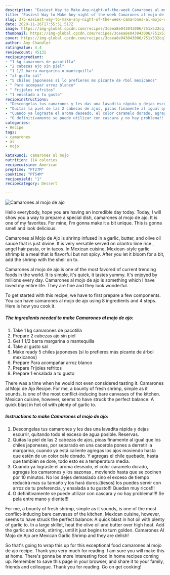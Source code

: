 ```yaml
---
description: "Easiest Way to Make Any-night-of-the-week Camarones al mojo de ajo"
title: "Easiest Way to Make Any-night-of-the-week Camarones al mojo de ajo"
slug: 375-easiest-way-to-make-any-night-of-the-week-camarones-al-mojo-de-ajo
date: 2020-11-26T17:55:51.517Z
image: https://img-global.cpcdn.com/recipes/3ceea8e043043006/751x532cq70/camarones-al-mojo-de-ajo-foto-principal.jpg
thumbnail: https://img-global.cpcdn.com/recipes/3ceea8e043043006/751x532cq70/camarones-al-mojo-de-ajo-foto-principal.jpg
cover: https://img-global.cpcdn.com/recipes/3ceea8e043043006/751x532cq70/camarones-al-mojo-de-ajo-foto-principal.jpg
author: Amy Chandler
ratingvalue: 4.4
reviewcount: 45131
recipeingredient:
- "1 kg camarones de pacotilla"
- "2 cabezas ajo sin piel"
- "1 1/2 barra margarina o mantequilla"
- "al gusto sal"
- "5 chiles japoneses si lo prefieres ms picante de rbol mexicanos"
- " Para acompaar arroz blanco"
- " Frijoles refritos"
- "1 ensalada a tu gusto"
recipeinstructions:
- "Descongelas tus camarones y les das una lavadita rápida y dejas escurrir, quitando todo el exceso de agua posible. Reservas."
- "Quitas la piel de las 2 cabezas de ajos, picas finamente al igual que los chiles japoneses, por separado en una cacerola pones a derretir la margarina, cuando ya está caliente agregas los ajos moviendo hasta que estén de un color cafe dorado. Y agregas el chile quebado, hasta que también se dore, todo esto es a temperatura media."
- "Cuando ya lograste el aroma deseado, el color caramelo dorado, agregas los camarones y los sazonas , moviendo hasta que se cocinen por 10 minutos. No los dejes demasiado sino el exceso de tiempo reducirá mas su tamaño y los hará duros.(tiesos) los puedes servir con arroz de tu preferencia, y ensalada a tu gusto!!! Quedan muy ricos!!!"
- "O definitivamente se puede utilizar con cascara y no hay problema!!!! Se pela entre mano y diente!!!"
categories:
- Recipe
tags:
- camarones
- al
- mojo

katakunci: camarones al mojo 
nutrition: 114 calories
recipecuisine: American
preptime: "PT27M"
cooktime: "PT54M"
recipeyield: "1"
recipecategory: Dessert

---
```



![Camarones al mojo de ajo](https://img-global.cpcdn.com/recipes/3ceea8e043043006/751x532cq70/camarones-al-mojo-de-ajo-foto-principal.jpg)

Hello everybody, hope you are having an incredible day today. Today, I will show you a way to prepare a special dish, camarones al mojo de ajo. It is one of my favorites. For mine, I'm gonna make it a bit unique. This is gonna smell and look delicious.

Camarones al Mojo de Ajo is shrimp infused in a garlic, butter, and olive oil sauce that is just divine. It is very versatile served on cilantro lime rice , angel hair pasta, or in tacos. In Mexican cuisine, Mexican-style garlic shrimp is a meal that is flavorful but not spicy. After you let it bloom for a bit, add the shrimp with the shell on to.

Camarones al mojo de ajo is one of the most favored of current trending foods in the world. It is simple, it's quick, it tastes yummy. It's enjoyed by millions every day. Camarones al mojo de ajo is something which I have loved my entire life. They are fine and they look wonderful.


To get started with this recipe, we have to first prepare a few components. You can have camarones al mojo de ajo using 8 ingredients and 4 steps. Here is how you cook it.

<!--inarticleads1-->

##### The ingredients needed to make Camarones al mojo de ajo:

1. Take 1 kg camarones de pacotilla
1. Prepare 2 cabezas ajo sin piel
1. Get 1 1/2 barra margarina o mantequilla
1. Take al gusto sal
1. Make ready 5 chiles japoneses (si lo prefieres más picante de árbol mexicanos)
1. Prepare  Para acompañar arroz blanco
1. Prepare  Frijoles refritos
1. Prepare 1 ensalada a tu gusto


There was a time when he would not even considered tasting it. Camarones al Mojo de Ajo Recipe. For me, a bounty of fresh shrimp, simple as it sounds, is one of the most conflict-inducing bare canvases of the kitchen. Mexican cuisine, however, seems to have struck the perfect balance: A quick blast in hot oil with plenty of garlic to. 

<!--inarticleads2-->

##### Instructions to make Camarones al mojo de ajo:

1. Descongelas tus camarones y les das una lavadita rápida y dejas escurrir, quitando todo el exceso de agua posible. Reservas.
1. Quitas la piel de las 2 cabezas de ajos, picas finamente al igual que los chiles japoneses, por separado en una cacerola pones a derretir la margarina, cuando ya está caliente agregas los ajos moviendo hasta que estén de un color cafe dorado. Y agregas el chile quebado, hasta que también se dore, todo esto es a temperatura media.
1. Cuando ya lograste el aroma deseado, el color caramelo dorado, agregas los camarones y los sazonas , moviendo hasta que se cocinen por 10 minutos. No los dejes demasiado sino el exceso de tiempo reducirá mas su tamaño y los hará duros.(tiesos) los puedes servir con arroz de tu preferencia, y ensalada a tu gusto!!! Quedan muy ricos!!!
1. O definitivamente se puede utilizar con cascara y no hay problema!!!! Se pela entre mano y diente!!!


For me, a bounty of fresh shrimp, simple as it sounds, is one of the most conflict-inducing bare canvases of the kitchen. Mexican cuisine, however, seems to have struck the perfect balance: A quick blast in hot oil with plenty of garlic to. In a large skillet, heat the olive oil and butter over high heat. Add the garlic and cook, stirring, until it just begins to turn golden. Camarones Al Mojo de Ajo are Mexican Garlic Shrimp and they are delish! 

So that's going to wrap this up for this exceptional food camarones al mojo de ajo recipe. Thank you very much for reading. I am sure you will make this at home. There's gonna be more interesting food in home recipes coming up. Remember to save this page in your browser, and share it to your family, friends and colleague. Thank you for reading. Go on get cooking!
